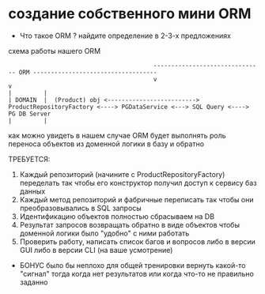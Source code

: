 # создание собственного мини ORM

* Что такое ORM ? найдите определение в 2-3-х предложениях

схема работы нашего ORM

```
                                         ------------------------------- ORM -----------------------------------
                                         v                                                                     v
|         |
| DOMAIN  |  (Product) obj <-------------------------> ProductRepositoryFactory <----> PGDataService <---> SQL Query <----> PG DB Server
|         |
```
как можно увидеть в нашем случае ORM будет выполнять роль переноса объектов из доменной логики в базу и обратно

ТРЕБУЕТСЯ:
1. Каждый репозиторий (начините с ProductRepositoryFactory) переделать так чтобы его конструктор получил доступ к сервису баз данных
2. Каждый метод репозиторий и фабричные переписать так чтобы они преобразовывались в SQL запросы
3. Идентификацию объектов полностью сбрасываем на DB
4. Результат запросов возвращать обратно в виде объектов чтобы доменной логики было "удобно" с ними работать
5. Проверить работу, написать список багов и вопросов либо в версии GUI либо в версии CLI (на ваше усмотрение)

* БОНУС было бы неплохо для общей тренировки вернуть какой-то "сигнал" тогда когда нет результатов или когда что-то не правильно заданно

